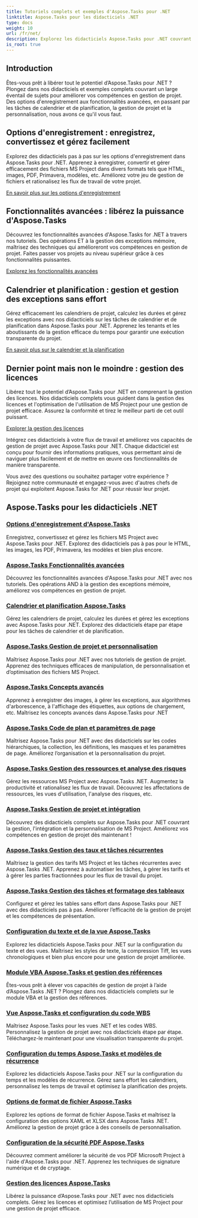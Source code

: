 ```yaml
---
title: Tutoriels complets et exemples d'Aspose.Tasks pour .NET
linktitle: Aspose.Tasks pour les didacticiels .NET
type: docs
weight: 10
url: /fr/net/
description: Explorez les didacticiels Aspose.Tasks pour .NET couvrant les options d'enregistrement, le calendrier et la planification, la gestion de projet, etc. Élevez vos compétences en gestion de projet.
is_root: true
---
```

## Introduction

Êtes-vous prêt à libérer tout le potentiel d’Aspose.Tasks pour .NET ? Plongez dans nos didacticiels et exemples complets couvrant un large éventail de sujets pour améliorer vos compétences en gestion de projet. Des options d'enregistrement aux fonctionnalités avancées, en passant par les tâches de calendrier et de planification, la gestion de projet et la personnalisation, nous avons ce qu'il vous faut.

## Options d'enregistrement : enregistrez, convertissez et gérez facilement 
Explorez des didacticiels pas à pas sur les options d'enregistrement dans Aspose.Tasks pour .NET. Apprenez à enregistrer, convertir et gérer efficacement des fichiers MS Project dans divers formats tels que HTML, images, PDF, Primavera, modèles, etc. Améliorez votre jeu de gestion de fichiers et rationalisez les flux de travail de votre projet.

[En savoir plus sur les options d'enregistrement](./saving-options/)

##  Fonctionnalités avancées : libérez la puissance d'Aspose.Tasks 
Découvrez les fonctionnalités avancées d'Aspose.Tasks for .NET à travers nos tutoriels. Des opérations ET à la gestion des exceptions mémoire, maîtrisez des techniques qui amélioreront vos compétences en gestion de projet. Faites passer vos projets au niveau supérieur grâce à ces fonctionnalités puissantes.

[Explorez les fonctionnalités avancées](./advanced-features/)

##  Calendrier et planification : gestion et gestion des exceptions sans effort 
Gérez efficacement les calendriers de projet, calculez les durées et gérez les exceptions avec nos didacticiels sur les tâches de calendrier et de planification dans Aspose.Tasks pour .NET. Apprenez les tenants et les aboutissants de la gestion efficace du temps pour garantir une exécution transparente du projet.

[En savoir plus sur le calendrier et la planification](./calendar-scheduling/)


##  Dernier point mais non le moindre : gestion des licences 
Libérez tout le potentiel d’Aspose.Tasks pour .NET en comprenant la gestion des licences. Nos didacticiels complets vous guident dans la gestion des licences et l'optimisation de l'utilisation de MS Project pour une gestion de projet efficace. Assurez la conformité et tirez le meilleur parti de cet outil puissant.

[Explorer la gestion des licences](./license-management/)


Intégrez ces didacticiels à votre flux de travail et améliorez vos capacités de gestion de projet avec Aspose.Tasks pour .NET. Chaque didacticiel est conçu pour fournir des informations pratiques, vous permettant ainsi de naviguer plus facilement et de mettre en œuvre ces fonctionnalités de manière transparente.

Vous avez des questions ou souhaitez partager votre expérience ? Rejoignez notre communauté et engagez-vous avec d'autres chefs de projet qui exploitent Aspose.Tasks for .NET pour réussir leur projet.

## Aspose.Tasks pour les didacticiels .NET
### [Options d'enregistrement d'Aspose.Tasks](./saving-options/)
Enregistrez, convertissez et gérez les fichiers MS Project avec Aspose.Tasks pour .NET. Explorez des didacticiels pas à pas pour le HTML, les images, les PDF, Primavera, les modèles et bien plus encore.
### [Aspose.Tasks Fonctionnalités avancées](./advanced-features/)
Découvrez les fonctionnalités avancées d'Aspose.Tasks pour .NET avec nos tutoriels. Des opérations AND à la gestion des exceptions mémoire, améliorez vos compétences en gestion de projet.
### [Calendrier et planification Aspose.Tasks](./calendar-scheduling/)
Gérez les calendriers de projet, calculez les durées et gérez les exceptions avec Aspose.Tasks pour .NET. Explorez des didacticiels étape par étape pour les tâches de calendrier et de planification.
### [Aspose.Tasks Gestion de projet et personnalisation](./tasks-project-management/)
Maîtrisez Aspose.Tasks pour .NET avec nos tutoriels de gestion de projet. Apprenez des techniques efficaces de manipulation, de personnalisation et d’optimisation des fichiers MS Project.
### [Aspose.Tasks Concepts avancés](./advanced-concepts/)
Apprenez à enregistrer des images, à gérer les exceptions, aux algorithmes d'arborescence, à l'affichage des étiquettes, aux options de chargement, etc. Maîtrisez les concepts avancés dans Aspose.Tasks pour .NET
### [Aspose.Tasks Code de plan et paramètres de page](./outline-code-page-settings/)
Maîtrisez Aspose.Tasks pour .NET avec des didacticiels sur les codes hiérarchiques, la collection, les définitions, les masques et les paramètres de page. Améliorez l’organisation et la personnalisation du projet.
### [Aspose.Tasks Gestion des ressources et analyse des risques](./resource-risk-analysis/)
Gérez les ressources MS Project avec Aspose.Tasks .NET. Augmentez la productivité et rationalisez les flux de travail. Découvrez les affectations de ressources, les vues d'utilisation, l'analyse des risques, etc.
### [Aspose.Tasks Gestion de projet et intégration](./project-management-integration/)
Découvrez des didacticiels complets sur Aspose.Tasks pour .NET couvrant la gestion, l'intégration et la personnalisation de MS Project. Améliorez vos compétences en gestion de projet dès maintenant !
### [Aspose.Tasks Gestion des taux et tâches récurrentes](./rate-recurring-tasks/)
Maîtrisez la gestion des tarifs MS Project et les tâches récurrentes avec Aspose.Tasks .NET. Apprenez à automatiser les tâches, à gérer les tarifs et à gérer les parties fractionnées pour les flux de travail du projet.
### [Aspose.Tasks Gestion des tâches et formatage des tableaux](./task-table-management/)
Configurez et gérez les tables sans effort dans Aspose.Tasks pour .NET avec des didacticiels pas à pas. Améliorer l’efficacité de la gestion de projet et les compétences de présentation.
### [Configuration du texte et de la vue Aspose.Tasks](./text-view-configuration/)
Explorez les didacticiels Aspose.Tasks pour .NET sur la configuration du texte et des vues. Maîtrisez les styles de texte, la compression Tiff, les vues chronologiques et bien plus encore pour une gestion de projet améliorée.
### [Module VBA Aspose.Tasks et gestion des références](./vba-module-reference/)
Êtes-vous prêt à élever vos capacités de gestion de projet à l’aide d’Aspose.Tasks .NET ? Plongez dans nos didacticiels complets sur le module VBA et la gestion des références.
### [Vue Aspose.Tasks et configuration du code WBS](./view-wbs-code-configuration/)
Maîtrisez Aspose.Tasks pour les vues .NET et les codes WBS. Personnalisez la gestion de projet avec nos didacticiels étape par étape. Téléchargez-le maintenant pour une visualisation transparente du projet.
### [Configuration du temps Aspose.Tasks et modèles de récurrence](./time-recurrence-configuration/)
Explorez les didacticiels Aspose.Tasks pour .NET sur la configuration du temps et les modèles de récurrence. Gérez sans effort les calendriers, personnalisez les temps de travail et optimisez la planification des projets.
### [Options de format de fichier Aspose.Tasks](./file-format-options/)
Explorez les options de format de fichier Aspose.Tasks et maîtrisez la configuration des options XAML et XLSX dans Aspose.Tasks .NET. Améliorez la gestion de projet grâce à des conseils de personnalisation.
### [Configuration de la sécurité PDF Aspose.Tasks](./pdf-security-configuration/)
Découvrez comment améliorer la sécurité de vos PDF Microsoft Project à l'aide d'Aspose.Tasks pour .NET. Apprenez les techniques de signature numérique et de cryptage.
### [Gestion des licences Aspose.Tasks](./license-management/)
Libérez la puissance d’Aspose.Tasks pour .NET avec nos didacticiels complets. Gérez les licences et optimisez l’utilisation de MS Project pour une gestion de projet efficace.